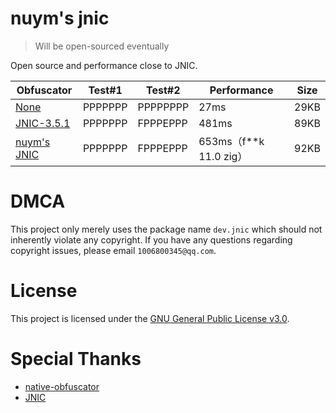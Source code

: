 # nuym's jnic

> Will be open-sourced eventually

Open source and performance close to JNIC.

| Obfuscator                                                         | Test#1  | Test#2   | Performance | Size  |
|--------------------------------------------------------------------|---------|----------|-------------|-------|
| [None](https://www.java.com/)                                  | PPPPPPP | PPPPPPPP | 27ms        | 29KB  | 
| [JNIC-3.5.1](https://jnic.dev/)                                    | PPPPPPP | FPPPEPPP | 481ms       | 89KB  |
| [nuym's JNIC](https://github.com/nuym/j2c)   | PPPPPPP | FPPPEPPP | 653ms（f**k 11.0 zig）        | 92KB | 

# DMCA
This project only merely uses the package name `dev.jnic` which should not inherently violate any copyright. If you have any questions regarding copyright issues, please email `1006800345@qq.com`.

# License
This project is licensed under the [GNU General Public License v3.0](https://choosealicense.com/licenses/agpl-3.0/).

# Special Thanks
- [native-obfuscator](https://github.com/radioegor146/native-obfuscator)
- [JNIC](jnic.dev)
